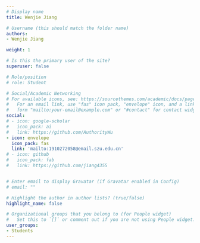 ```yaml
---
# Display name
title: Wenjie Jiang

# Username (this should match the folder name)
authors:
- Wenjie Jiang

weight: 1

# Is this the primary user of the site?
superuser: false

# Role/position
# role: Student

# Social/Academic Networking
# For available icons, see: https://sourcethemes.com/academic/docs/page-builder/#icons
#   For an email link, use "fas" icon pack, "envelope" icon, and a link in the
#   form "mailto:your-email@example.com" or "#contact" for contact widget.
social:
# - icon: google-scholar
#   icon_pack: ai
#   link: https://github.com/AuthorityWu
- icon: envelope
  icon_pack: fas
  link: 'mailto:1910272058@email.szu.edu.cn'
# - icon: github
#   icon_pack: fab
#   link: https://github.com/jiang4355


# Enter email to display Gravatar (if Gravatar enabled in Config)
# email: ""

# Highlight the author in author lists? (true/false)
highlight_name: false

# Organizational groups that you belong to (for People widget)
#   Set this to `[]` or comment out if you are not using People widget.
user_groups:
- Students
---
```

